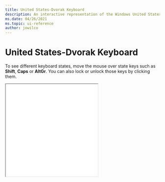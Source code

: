 ```yaml
---
title: United States-Dvorak Keyboard
description: An interactive representation of the Windows United States-Dvorak keyboard. To see different keyboard states, click or move the mouse over the state keys.
ms.date: 04/26/2021
ms.topic: ui-reference
author: jowilco
---
```


# United States-Dvorak Keyboard

To see different keyboard states, move the mouse over state keys such as **Shift**, **Caps** or **AltGr**. You can also lock or unlock those keys by clicking them.

<iframe src="kbddv.html" height="300"></iframe>
